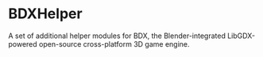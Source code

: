 # BDXHelper
A set of additional helper modules for BDX, the Blender-integrated LibGDX-powered open-source cross-platform 3D game engine.
